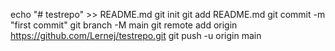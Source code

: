 echo "# testrepo" >> README.md
git init
git add README.md
git commit -m "first commit"
git branch -M main
git remote add origin https://github.com/Lernej/testrepo.git
git push -u origin main
